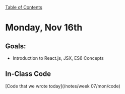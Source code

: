 [Table of Contents](/README.md)

# Monday, Nov 16th




## Goals:
* Introduction to React.js, JSX, ES6 Concepts


## In-Class Code
[Code that we wrote today](/notes/week 07/mon/code)
